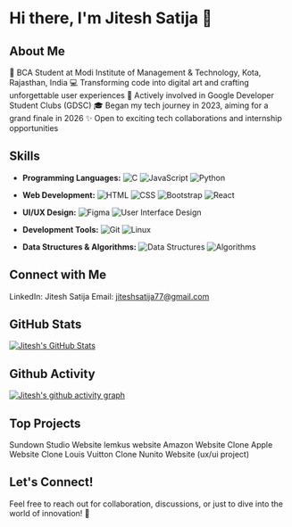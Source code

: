 # Hi there, I'm Jitesh Satija 👋

## About Me
🚀 BCA Student at Modi Institute of Management & Technology, Kota, Rajasthan, India
💻 Transforming code into digital art and crafting unforgettable user experiences
🌟 Actively involved in Google Developer Student Clubs (GDSC)
🎓 Began my tech journey in 2023, aiming for a grand finale in 2026
✨ Open to exciting tech collaborations and internship opportunities

## Skills

- **Programming Languages:**
  ![C](https://img.shields.io/badge/-C-blue?style=flat-square&logo=c&logoColor=white)
  ![JavaScript](https://img.shields.io/badge/-JavaScript-yellow?style=flat-square&logo=javascript&logoColor=white)
  ![Python](https://img.shields.io/badge/-Python-blue?style=flat-square&logo=python&logoColor=white)

- **Web Development:**
  ![HTML](https://img.shields.io/badge/-HTML-orange?style=flat-square&logo=html5&logoColor=white)
  ![CSS](https://img.shields.io/badge/-CSS-blue?style=flat-square&logo=css3&logoColor=white)
  ![Bootstrap](https://img.shields.io/badge/-Bootstrap-563D7C?style=flat-square&logo=bootstrap&logoColor=white)
  ![React](https://img.shields.io/badge/-React-61DAFB?style=flat-square&logo=react&logoColor=white)

- **UI/UX Design:**
  ![Figma](https://img.shields.io/badge/-Figma-F24E1E?style=flat-square&logo=figma&logoColor=white)
  ![User Interface Design](https://img.shields.io/badge/-UI/UX-34a4eb?style=flat-square)

- **Development Tools:**
  ![Git](https://img.shields.io/badge/-Git-F05032?style=flat-square&logo=git&logoColor=white)
  ![Linux](https://img.shields.io/badge/-Linux-1793D1?style=flat-square&logo=linux&logoColor=white)

- **Data Structures & Algorithms:**
  ![Data Structures](https://img.shields.io/badge/-Data%20Structures-1abc9c?style=flat-square)
  ![Algorithms](https://img.shields.io/badge/-Algorithms-2ecc71?style=flat-square)


## Connect with Me
LinkedIn: Jitesh Satija
Email: jiteshsatija77@gmail.com

## GitHub Stats
[![Jitesh's GitHub Stats](https://github-readme-stats.vercel.app/api?username=jiteshsatija&show_icons=true&hide_border=true&count_private=true&theme=dark)](https://github.com/jiteshsatija)

## Github Activity
[![Jitesh's github activity graph](https://activity-graph.herokuapp.com/graph?username=jiteshsatija&theme=github)](https://github.com/ashutosh00710/github-readme-activity-graph)


## Top Projects
Sundown Studio Website
lemkus website
Amazon Website Clone
Apple Website Clone
Louis Vuitton Clone
Nunito Website (ux/ui project)


## Let's Connect!
Feel free to reach out for collaboration, discussions, or just to dive into the world of innovation! 🚀

<!---
jiteshsatija/jiteshsatija is a ✨ special ✨ repository because its `README.md` (this file) appears on your GitHub profile.
You can click the Preview link to take a look at your changes.
--->
